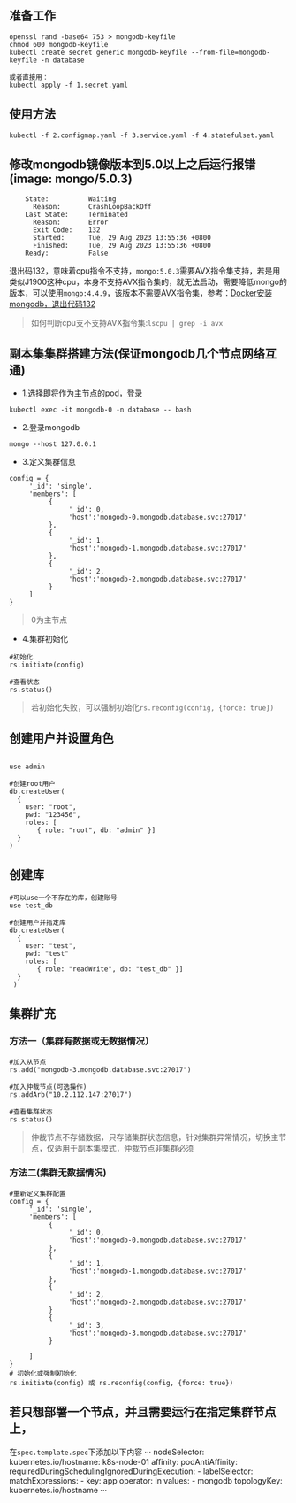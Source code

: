 ## 准备工作
```
openssl rand -base64 753 > mongodb-keyfile
chmod 600 mongodb-keyfile
kubectl create secret generic mongodb-keyfile --from-file=mongodb-keyfile -n database

或者直接用：
kubectl apply -f 1.secret.yaml
```

## 使用方法
```
kubectl -f 2.configmap.yaml -f 3.service.yaml -f 4.statefulset.yaml
```

## 修改mongodb镜像版本到5.0以上之后运行报错(image: mongo/5.0.3)
```
    State:          Waiting
      Reason:       CrashLoopBackOff
    Last State:     Terminated
      Reason:       Error
      Exit Code:    132
      Started:      Tue, 29 Aug 2023 13:55:36 +0800
      Finished:     Tue, 29 Aug 2023 13:55:36 +0800
    Ready:          False
```

退出码132，意味着cpu指令不支持，`mongo:5.0.3`需要AVX指令集支持，若是用类似J1900这种cpu，本身不支持AVX指令集的，就无法启动，需要降低mongo的版本，可以使用`mongo:4.4.9`，该版本不需要AVX指令集，参考：[Docker安装mongodb，退出代码132][1]

> 如何判断cpu支不支持AVX指令集:`lscpu | grep -i avx`

## 副本集集群搭建方法(保证mongodb几个节点网络互通)
- 1.选择即将作为主节点的pod，登录
```
kubectl exec -it mongodb-0 -n database -- bash
```

- 2.登录mongodb
```
mongo --host 127.0.0.1
```

- 3.定义集群信息
```
config = {
     '_id': 'single',
     'members': [
          {
               '_id': 0,
               'host':'mongodb-0.mongodb.database.svc:27017'
          },
          {
               '_id': 1,
               'host':'mongodb-1.mongodb.database.svc:27017'
          },
          {
               '_id': 2,
               'host':'mongodb-2.mongodb.database.svc:27017'
          }
     ]
}
```
> 0为主节点

- 4.集群初始化
```
#初始化
rs.initiate(config)

#查看状态
rs.status()
```

> 若初始化失败，可以强制初始化`rs.reconfig(config, {force: true})`

## 创建用户并设置角色
```

use admin

#创建root用户
db.createUser(
  {
    user: "root",
    pwd: "123456",
    roles: [
       { role: "root", db: "admin" }]
  }
)
```

## 创建库
```
#可以use一个不存在的库，创建账号
use test_db

#创建用户并指定库
db.createUser(
  {
    user: "test",
    pwd: "test"
    roles: [
       { role: "readWrite", db: "test_db" }]
  }
 )
```

## 集群扩充
### 方法一（集群有数据或无数据情况）
```
#加入从节点
rs.add("mongodb-3.mongodb.database.svc:27017")

#加入仲裁节点(可选操作)
rs.addArb("10.2.112.147:27017")

#查看集群状态
rs.status()
```

> 仲裁节点不存储数据，只存储集群状态信息，针对集群异常情况，切换主节点，仅适用于副本集模式，仲裁节点非集群必须

### 方法二(集群无数据情况)
```
#重新定义集群配置
config = {
     '_id': 'single',
     'members': [
          {
               '_id': 0,
               'host':'mongodb-0.mongodb.database.svc:27017'
          },
          {
               '_id': 1,
               'host':'mongodb-1.mongodb.database.svc:27017'
          },
          {
               '_id': 2,
               'host':'mongodb-2.mongodb.database.svc:27017'
          }
          {
               '_id': 3,
               'host':'mongodb-3.mongodb.database.svc:27017'
          }

     ]
}
# 初始化或强制初始化
rs.initiate(config) 或 rs.reconfig(config, {force: true})
```

## 若只想部署一个节点，并且需要运行在指定集群节点上，
在`spec.template.spec`下添加以下内容
···
nodeSelector:
  kubernetes.io/hostname: k8s-node-01
affinity:
  podAntiAffinity:
    requiredDuringSchedulingIgnoredDuringExecution:
    - labelSelector:
        matchExpressions:
        - key: app
          operator: In
          values:
          - mongodb
      topologyKey: kubernetes.io/hostname
···


[1]: https://www.guojiangbo.com/2021/10/04/docker%E5%AE%89%E8%A3%85mongodb%EF%BC%8C%E9%80%80%E5%87%BA%E4%BB%A3%E7%A0%81132/
